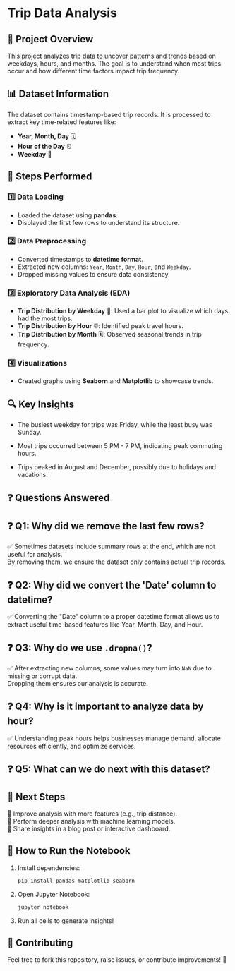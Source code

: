 # Trip Data Analysis

## 📌 Project Overview
This project analyzes trip data to uncover patterns and trends based on weekdays, hours, and months. The goal is to understand when most trips occur and how different time factors impact trip frequency.

## 📊 Dataset Information
The dataset contains timestamp-based trip records. It is processed to extract key time-related features like:
- **Year, Month, Day** 🗓️
- **Hour of the Day** ⏰
- **Weekday** 📅

## 🚀 Steps Performed
### **1️⃣ Data Loading**
- Loaded the dataset using **pandas**.
- Displayed the first few rows to understand its structure.

### **2️⃣ Data Preprocessing**
- Converted timestamps to **datetime format**.
- Extracted new columns: `Year`, `Month`, `Day`, `Hour`, and `Weekday`.
- Dropped missing values to ensure data consistency.

### **3️⃣ Exploratory Data Analysis (EDA)**
- **Trip Distribution by Weekday** 📅: Used a bar plot to visualize which days had the most trips.
- **Trip Distribution by Hour** ⏰: Identified peak travel hours.
- **Trip Distribution by Month** 🗓️: Observed seasonal trends in trip frequency.

### **4️⃣ Visualizations**
- Created graphs using **Seaborn** and **Matplotlib** to showcase trends.

## 🔍 Key Insights
- The busiest weekday for trips was Friday, while the least busy was Sunday.

- Most trips occurred between 5 PM - 7 PM, indicating peak commuting hours.

- Trips peaked in August and December, possibly due to holidays and vacations.

## ❓ Questions Answered
## ❓ Q1: Why did we remove the last few rows?
✅ Sometimes datasets include summary rows at the end, which are not useful for analysis.  
By removing them, we ensure the dataset only contains actual trip records.

## ❓ Q2: Why did we convert the 'Date' column to datetime?
✅ Converting the "Date" column to a proper datetime format allows us to extract useful time-based features like Year, Month, Day, and Hour.

## ❓ Q3: Why do we use `.dropna()`?
✅ After extracting new columns, some values may turn into `NaN` due to missing or corrupt data.  
Dropping them ensures our analysis is accurate.

## ❓ Q4: Why is it important to analyze data by hour?
✅ Understanding peak hours helps businesses manage demand, allocate resources efficiently, and optimize services.

## ❓ Q5: What can we do next with this dataset?

## 📌 Next Steps
🔹 Improve analysis with more features (e.g., trip distance).  
🔹 Perform deeper analysis with machine learning models.  
🔹 Share insights in a blog post or interactive dashboard.

## 💾 How to Run the Notebook
1. Install dependencies:
   ```bash
   pip install pandas matplotlib seaborn
   ```
2. Open Jupyter Notebook:
   ```bash
   jupyter notebook
   ```
3. Run all cells to generate insights!

## 🌟 Contributing
Feel free to fork this repository, raise issues, or contribute improvements! 🙌


